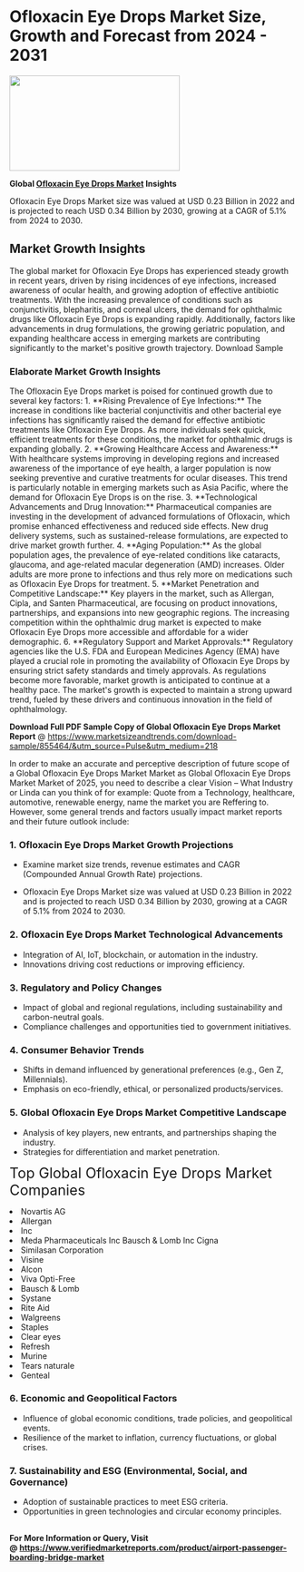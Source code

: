 <H1>Ofloxacin Eye Drops Market Size, Growth and Forecast from 2024 - 2031</H1><img class="aligncenter size-medium wp-image-584254" src="https://thirdeyenews.in/wp-content/uploads/2024/09/Global-Market-Research-300x168.jpeg" alt="" width="300" height="168" /><p><strong>Global&nbsp;<a href="https://www.marketsizeandtrends.com/download-sample/855464/&amp;utm_source=Pulse&amp;utm_medium=218">Ofloxacin Eye Drops Market</a> Insights</strong></p><p>Ofloxacin Eye Drops Market size was valued at USD 0.23 Billion in 2022 and is projected to reach USD 0.34 Billion by 2030, growing at a CAGR of 5.1% from 2024 to 2030.</p><p><h2>Market Growth Insights</h2> The global market for Ofloxacin Eye Drops has experienced steady growth in recent years, driven by rising incidences of eye infections, increased awareness of ocular health, and growing adoption of effective antibiotic treatments. With the increasing prevalence of conditions such as conjunctivitis, blepharitis, and corneal ulcers, the demand for ophthalmic drugs like Ofloxacin Eye Drops is expanding rapidly. Additionally, factors like advancements in drug formulations, the growing geriatric population, and expanding healthcare access in emerging markets are contributing significantly to the market's positive growth trajectory. Download Sample <h3>Elaborate Market Growth Insights</h3> The Ofloxacin Eye Drops market is poised for continued growth due to several key factors: 1. **Rising Prevalence of Eye Infections:** The increase in conditions like bacterial conjunctivitis and other bacterial eye infections has significantly raised the demand for effective antibiotic treatments like Ofloxacin Eye Drops. As more individuals seek quick, efficient treatments for these conditions, the market for ophthalmic drugs is expanding globally. 2. **Growing Healthcare Access and Awareness:** With healthcare systems improving in developing regions and increased awareness of the importance of eye health, a larger population is now seeking preventive and curative treatments for ocular diseases. This trend is particularly notable in emerging markets such as Asia Pacific, where the demand for Ofloxacin Eye Drops is on the rise. 3. **Technological Advancements and Drug Innovation:** Pharmaceutical companies are investing in the development of advanced formulations of Ofloxacin, which promise enhanced effectiveness and reduced side effects. New drug delivery systems, such as sustained-release formulations, are expected to drive market growth further. 4. **Aging Population:** As the global population ages, the prevalence of eye-related conditions like cataracts, glaucoma, and age-related macular degeneration (AMD) increases. Older adults are more prone to infections and thus rely more on medications such as Ofloxacin Eye Drops for treatment. 5. **Market Penetration and Competitive Landscape:** Key players in the market, such as Allergan, Cipla, and Santen Pharmaceutical, are focusing on product innovations, partnerships, and expansions into new geographic regions. The increasing competition within the ophthalmic drug market is expected to make Ofloxacin Eye Drops more accessible and affordable for a wider demographic. 6. **Regulatory Support and Market Approvals:** Regulatory agencies like the U.S. FDA and European Medicines Agency (EMA) have played a crucial role in promoting the availability of Ofloxacin Eye Drops by ensuring strict safety standards and timely approvals. As regulations become more favorable, market growth is anticipated to continue at a healthy pace. The market's growth is expected to maintain a strong upward trend, fueled by these drivers and continuous innovation in the field of ophthalmology. </p><p><span class=""><strong>Download Full PDF Sample Copy of Global Ofloxacin Eye Drops Market Report</strong> @ <a href="https://www.marketsizeandtrends.com/download-sample/855464/&amp;utm_source=Pulse&amp;utm_medium=218" target="_blank">https://www.marketsizeandtrends.com/download-sample/855464/&amp;utm_source=Pulse&amp;utm_medium=218</a></span></p><p>In order to make an accurate and perceptive description of future scope of a Global&nbsp;Ofloxacin Eye Drops Market Market as Global&nbsp;Ofloxacin Eye Drops Market Market of 2025, you need to describe a clear Vision &ndash; What Industry or Linda can you think of for example: Quote from a Technology, healthcare, automotive, renewable energy, name the market you are Reffering to. However, some general trends and factors usually impact market reports and their future outlook include:</p><h3>1.&nbsp;<strong>Ofloxacin Eye Drops Market Growth Projections</strong></h3><ul><li>Examine market size trends, revenue estimates and CAGR (Compounded Annual Growth Rate) projections.</li><li><p>Ofloxacin Eye Drops Market size was valued at USD 0.23 Billion in 2022 and is projected to reach USD 0.34 Billion by 2030, growing at a CAGR of 5.1% from 2024 to 2030.</p></li></ul><h3>2.&nbsp;<strong>Ofloxacin Eye Drops Market Technological Advancements</strong></h3><ul><li>Integration of AI, IoT, blockchain, or automation in the industry.</li><li>Innovations driving cost reductions or improving efficiency.</li></ul><h3>3.&nbsp;<strong>Regulatory and Policy Changes</strong></h3><ul><li>Impact of global and regional regulations, including sustainability and carbon-neutral goals.</li><li>Compliance challenges and opportunities tied to government initiatives.</li></ul><h3>4.&nbsp;<strong>Consumer Behavior Trends</strong></h3><ul><li>Shifts in demand influenced by generational preferences (e.g., Gen Z, Millennials).</li><li>Emphasis on eco-friendly, ethical, or personalized products/services.</li></ul><h3>5.&nbsp;<strong>Global Ofloxacin Eye Drops Market Competitive Landscape</strong></h3><ul><li>Analysis of key players, new entrants, and partnerships shaping the industry.</li><li>Strategies for differentiation and market penetration.</li></ul><p data-pm-slice="1 1 []"><span style="color: inherit; font-family: inherit; font-size: 25px;">Top Global Ofloxacin Eye Drops Market Companies</span></p><div class="" data-test-id=""><p><li>Novartis AG</li><li> Allergan</li><li> Inc</li><li> Meda Pharmaceuticals Inc Bausch & Lomb Inc Cigna</li><li> Similasan Corporation</li><li> Visine</li><li> Alcon</li><li> Viva Opti-Free</li><li> Bausch & Lomb</li><li> Systane</li><li> Rite Aid</li><li> Walgreens</li><li> Staples</li><li> Clear eyes</li><li> Refresh</li><li> Murine</li><li> Tears naturale</li><li> Genteal</li></p></div><h3>6.&nbsp;<strong>Economic and Geopolitical Factors</strong></h3><ul><li>Influence of global economic conditions, trade policies, and geopolitical events.</li><li>Resilience of the market to inflation, currency fluctuations, or global crises.</li></ul><h3>7.&nbsp;<strong>Sustainability and ESG (Environmental, Social, and Governance)</strong></h3><ul><li>Adoption of sustainable practices to meet ESG criteria.</li><li>Opportunities in green technologies and circular economy principles.</li></ul><h2><strong style="font-size: 14px;">For More Information or Query, Visit @&nbsp;</strong><a style="background-color: #ffffff; font-size: 14px;" href="https://www.marketsizeandtrends.com/report/ofloxacin-eye-drops-market/" target="_blank">https://www.verifiedmarketreports.com/product/airport-passenger-boarding-bridge-market</a></h2>
